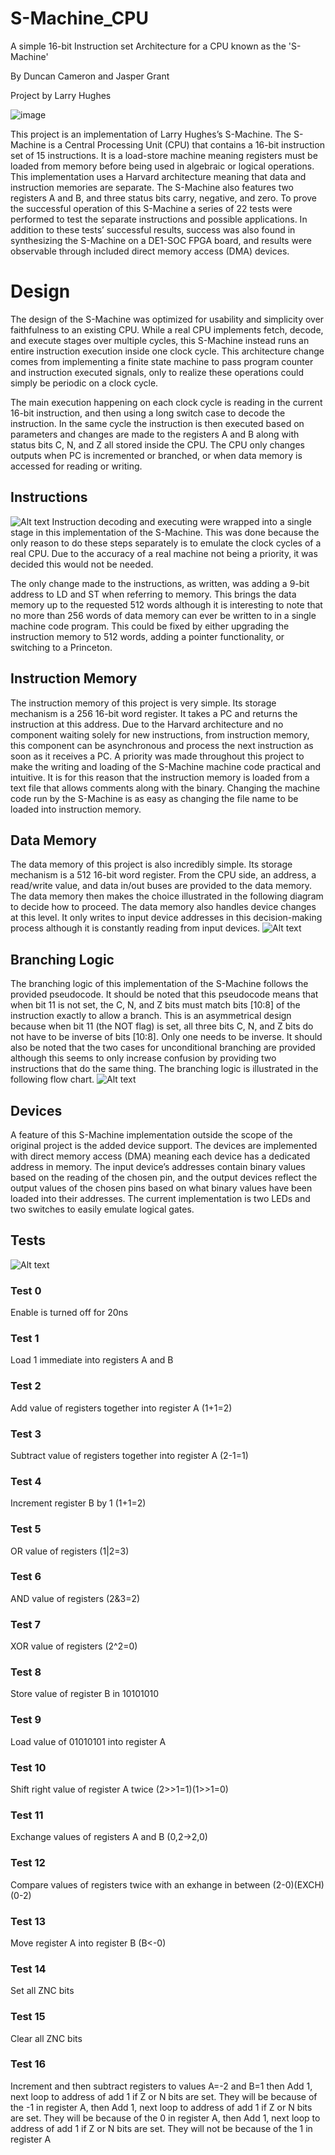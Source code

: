 # S-Machine_CPU
A simple 16-bit Instruction set Architecture for a CPU known as the 'S-Machine'

By Duncan Cameron and Jasper Grant

Project by Larry Hughes

![image](diagrams/SystemArchitectureRevised.drawio.png)

This project is an implementation of Larry Hughes’s S-Machine. The S-Machine is a Central Processing Unit (CPU) that contains a 16-bit instruction set of 15 instructions. It is a load-store machine meaning registers must be loaded from memory before being used in algebraic or logical operations. This implementation uses a Harvard architecture meaning that data and instruction memories are separate. The S-Machine also features two registers A and B, and three status bits carry, negative, and zero. To prove the successful operation of this S-Machine a series of 22 tests were performed to test the separate instructions and possible applications. In addition to these tests’ successful results, success was also found in synthesizing the S-Machine on a DE1-SOC FPGA board, and results were observable through included direct memory access (DMA) devices.

# Design
The design of the S-Machine was optimized for usability and simplicity over faithfulness to an existing CPU. While a real CPU implements fetch, decode, and execute stages over multiple cycles, this S-Machine instead runs an entire instruction execution inside one clock cycle. This architecture change comes from implementing a finite state machine to pass program counter and instruction executed signals, only to realize these operations could simply be periodic on a clock cycle.

The main execution happening on each clock cycle is reading in the current 16-bit instruction, and then using a long switch case to decode the instruction. In the same cycle the instruction is then executed based on parameters and changes are made to the registers A and B along with status bits C, N, and Z all stored inside the CPU. The CPU only changes outputs when PC is incremented or branched, or when data memory is accessed for reading or writing.
 
## Instructions
![Alt text](image.png)
Instruction decoding and executing were wrapped into a single stage in this implementation of the S-Machine. This was done because the only reason to do these steps separately is to emulate the clock cycles of a real CPU. Due to the accuracy of a real machine not being a priority, it was decided this would not be needed.

 The only change made to the instructions, as written, was adding a 9-bit address to LD and ST when referring to memory. This brings the data memory up to the requested 512 words although it is interesting to note that no more than 256 words of data memory can ever be written to in a single machine code program. This could be fixed by either upgrading the instruction memory to 512 words, adding a pointer functionality, or switching to a Princeton.

## Instruction Memory
The instruction memory of this project is very simple. Its storage mechanism is a 256 16-bit word register. It takes a PC and returns the instruction at this address. Due to the Harvard architecture and no component waiting solely for new instructions, from instruction memory, this component can be asynchronous and process the next instruction as soon as it receives a PC. A priority was made throughout this project to make the writing and loading of the S-Machine machine code practical and intuitive. It is for this reason that the instruction memory is loaded from a text file that allows comments along with the binary. Changing the machine code run by the S-Machine is as easy as changing the file name to be loaded into instruction memory.
## Data Memory
The data memory of this project is also incredibly simple. Its storage mechanism is a 512 16-bit word register. From the CPU side, an address, a read/write value, and data in/out buses are provided to the data memory. The data memory then makes the choice illustrated in the following diagram to decide how to proceed. The data memory also handles device changes at this level. It only writes to input device addresses in this decision-making process although it is constantly reading from input devices.
 ![Alt text](diagrams/DataMemory.png)
 
## Branching Logic
The branching logic of this implementation of the S-Machine follows the provided pseudocode. It should be noted that this pseudocode means that when bit 11 is not set, the C, N, and Z bits must match bits [10:8] of the instruction exactly to allow a branch. This is an asymmetrical design because when bit 11 (the NOT flag) is set, all three bits C, N, and Z bits do not have to be inverse of bits [10:8]. Only one needs to be inverse. It should also be noted that the two cases for unconditional branching are provided although this seems to only increase confusion by providing two instructions that do the same thing. The branching logic is illustrated in the following flow chart.
 ![Alt text](diagrams/BRFlowdrawio.png)
## Devices
A feature of this S-Machine implementation outside the scope of the original project is the added device support. The devices are implemented with direct memory access (DMA) meaning each device has a dedicated address in memory. The input device’s addresses contain binary values based on the reading of the chosen pin, and the output devices reflect the output values of the chosen pins based on what binary values have been loaded into their addresses. The current implementation is two LEDs and two switches to easily emulate logical gates.
 


## Tests
![Alt text](results/S_Machine_Tests.png)
### Test 0
Enable is turned off for 20ns
### Test 1
Load 1 immediate into registers A and B
### Test 2
Add value of registers together into register A (1+1=2)
### Test 3
Subtract value of registers together into register A (2-1=1)
### Test 4
Increment register B by 1 (1+1=2)
### Test 5
OR value of registers (1|2=3)
### Test 6
AND value of registers (2&3=2)
### Test 7
XOR value of registers (2^2=0)
### Test 8
Store value of register B in 10101010
### Test 9
Load value of 01010101 into register A
### Test 10
Shift right value of register A twice (2>>1=1)(1>>1=0)
### Test 11
Exchange values of registers A and B (0,2->2,0)
### Test 12
Compare values of registers twice with an exhange in between (2-0)(EXCH)(0-2)
### Test 13
Move register A into register B (B<-0)
### Test 14
Set all ZNC bits
### Test 15
Clear all ZNC bits
### Test 16
Increment and then subtract registers to values A=-2 and B=1 then Add 1, next loop to address of add 1 if Z or N bits are set. They will be because of the -1 in register A, then Add 1, next loop to address of add 1 if Z or N bits are set. They will be because of the 0 in register A, then Add 1, next loop to address of add 1 if Z or N bits are set. They will not be because of the 1 in register A
